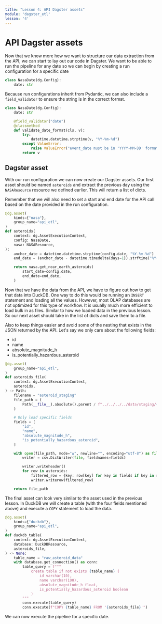 ```yaml
---
title: "Lesson 4: API Dagster assets"
module: 'dagster_etl'
lesson: '4'
---
```


# API Dagster assets

Now that we know more how we want to structure our data extraction from the API, we can start to lay out our code in Dagster. We want to be able to run the pipeline for any date so we can begin by creating a run configuration for a specific date

```python
class NasaDate(dg.Config):
    date: str
```

Because run configurations inherit from Pydantic, we can also include a `field_validator` to ensure the string is in the correct format.

```python
class NasaDate(dg.Config):
    date: str

    @field_validator("date")
    @classmethod
    def validate_date_format(cls, v):
        try:
            datetime.datetime.strptime(v, "%Y-%m-%d")
        except ValueError:
            raise ValueError("event_date must be in 'YYYY-MM-DD' format")
        return v
```

## Dagster asset

With our run configuration we can now create our Dagster assets. Our first asset should be named `asteroids` and extract the previous day using the `NASAResource` resource we defined earlier. This will return a list of dicts.

Remember that we will also need to set a start and end date for the API call based on the date provided in the run configuration.

```python {% obfuscated="true" %}
@dg.asset(
    kinds={"nasa"},
    group_name="api_etl",
)
def asteroids(
    context: dg.AssetExecutionContext,
    config: NasaDate,
    nasa: NASAResource,
):
    anchor_date = datetime.datetime.strptime(config.date, "%Y-%m-%d")
    end_date = (anchor_date - datetime.timedelta(days=1)).strftime("%Y-%m-%d")

    return nasa.get_near_earth_asteroids(
        start_date=config.date,
        end_date=end_date,
    )
```

Now that we have the data from the API, we have to figure out how to get that data into DuckDB. One way to do this would be running an `INSERT` statement and loading all the values. However, most OLAP databases are not optimized for this type of workflow. It is usually much more efficient to load bulk in as files. Similar to how we loaded data in the previous lesson. So our next asset should take in the list of dicts and save them to a file.

Also to keep things easier and avoid some of the nesting that exists in the JSON returned by the API. Let's say we only care about the following fields:

- id
- name
- absolute_magnitude_h
- is_potentially_hazardous_asteroid

```python {% obfuscated="true" %}
@dg.asset(
    group_name="api_etl",
)
def asteroids_file(
    context: dg.AssetExecutionContext,
    asteroids,
) -> Path:
    filename = "asteroid_staging"
    file_path = (
        Path(__file__).absolute().parent / f"../../../../data/staging/{filename}.csv"
    )

    # Only load specific fields
    fields = [
        "id",
        "name",
        "absolute_magnitude_h",
        "is_potentially_hazardous_asteroid",
    ]

    with open(file_path, mode="w", newline="", encoding="utf-8") as file:
        writer = csv.DictWriter(file, fieldnames=fields)

        writer.writeheader()
        for row in asteroids:
            filtered_row = {key: row[key] for key in fields if key in row}
            writer.writerow(filtered_row)

    return file_path
```

The final asset can look very similar to the asset used in the previous lesson. In DuckDB we will create a table (with the four fields mentioned above) and execute a `COPY` statement to load the data.

```python
@dg.asset(
    kinds={"duckdb"},
    group_name="api_etl",
)
def duckdb_table(
    context: dg.AssetExecutionContext,
    database: DuckDBResource,
    asteroids_file,
) -> None:
    table_name = "raw_asteroid_data"
    with database.get_connection() as conn:
        table_query = f"""
            create table if not exists {table_name} (
                id varchar(10),
                name varchar(100),
                absolute_magnitude_h float,
                is_potentially_hazardous_asteroid boolean
            ) 
        """
        conn.execute(table_query)
        conn.execute(f"COPY {table_name} FROM '{asteroids_file}'")
```

We can now execute the pipeline for a specific date.